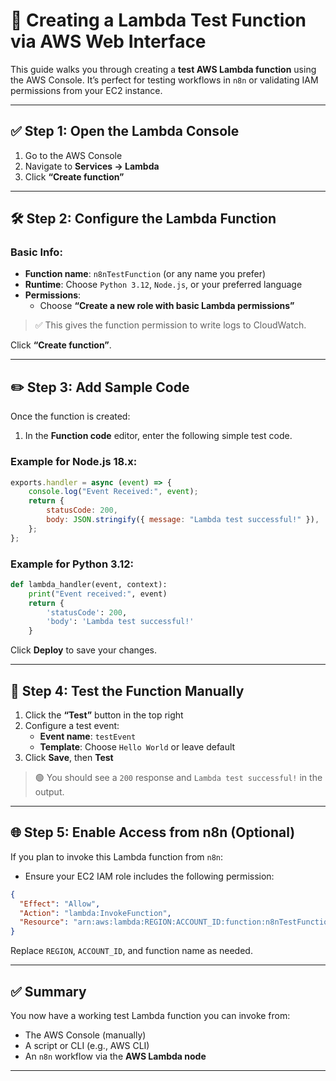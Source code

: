 
# 🧪 Creating a Lambda Test Function via AWS Web Interface

This guide walks you through creating a **test AWS Lambda function** using the AWS Console. It’s perfect for testing workflows in `n8n` or validating IAM permissions from your EC2 instance.

---

## ✅ Step 1: Open the Lambda Console

1. Go to the AWS Console
2. Navigate to **Services → Lambda**
3. Click **“Create function”**

---

## 🛠️ Step 2: Configure the Lambda Function

### Basic Info:

- **Function name**: `n8nTestFunction` (or any name you prefer)
- **Runtime**: Choose `Python 3.12`, `Node.js`, or your preferred language
- **Permissions**:  
  - Choose **“Create a new role with basic Lambda permissions”**

> ✅ This gives the function permission to write logs to CloudWatch.

Click **“Create function”**.

---

## ✏️ Step 3: Add Sample Code

Once the function is created:

1. In the **Function code** editor, enter the following simple test code.

### Example for **Node.js 18.x**:

```javascript
exports.handler = async (event) => {
    console.log("Event Received:", event);
    return {
        statusCode: 200,
        body: JSON.stringify({ message: "Lambda test successful!" }),
    };
};
```

### Example for **Python 3.12**:

```python
def lambda_handler(event, context):
    print("Event received:", event)
    return {
        'statusCode': 200,
        'body': 'Lambda test successful!'
    }
```

Click **Deploy** to save your changes.

---

## 🚀 Step 4: Test the Function Manually

1. Click the **“Test”** button in the top right
2. Configure a test event:
   - **Event name**: `testEvent`
   - **Template**: Choose `Hello World` or leave default
3. Click **Save**, then **Test**

> 🟢 You should see a `200` response and `Lambda test successful!` in the output.

---

## 🌐 Step 5: Enable Access from n8n (Optional)

If you plan to invoke this Lambda function from `n8n`:

- Ensure your EC2 IAM role includes the following permission:

```json
{
  "Effect": "Allow",
  "Action": "lambda:InvokeFunction",
  "Resource": "arn:aws:lambda:REGION:ACCOUNT_ID:function:n8nTestFunction"
}
```

Replace `REGION`, `ACCOUNT_ID`, and function name as needed.

---

## ✅ Summary

You now have a working test Lambda function you can invoke from:

- The AWS Console (manually)
- A script or CLI (e.g., AWS CLI)
- An `n8n` workflow via the **AWS Lambda node**

---
